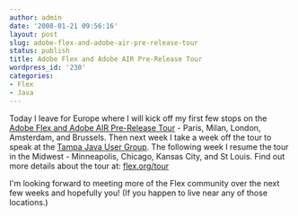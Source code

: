 ```yaml
---
author: admin
date: '2008-01-21 09:56:16'
layout: post
slug: adobe-flex-and-adobe-air-pre-release-tour
status: publish
title: Adobe Flex and Adobe AIR Pre-Release Tour
wordpress_id: '230'
categories:
- Flex
- Java
---
```


Today I leave for Europe where I will kick off my first few stops on the
[Adobe Flex and Adobe AIR Pre-Release Tour](http://flex.org/tour) - Paris,
Milan, London, Amsterdam, and Brussels. Then next week I take a week off the
tour to speak at the [Tampa Java User Group](http://tampajug.org/). The
following week I resume the tour in the Midwest - Minneapolis, Chicago, Kansas
City, and St Louis. Find out more details about the tour at:
[flex.org/tour](http://www.flex.org/tour)

I'm looking forward to meeting more of the Flex community over the next few
weeks and hopefully you! (If you happen to live near any of those locations.)

